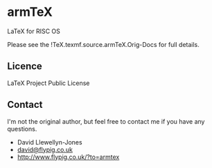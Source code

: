 # armTeX

LaTeX for RISC OS

Please see the !TeX.texmf.source.armTeX.Orig-Docs for full details.

## Licence

LaTeX Project Public License


## Contact

I'm not the original author, but feel free to contact me if you have any questions.

- David Llewellyn-Jones
- david@flypig.co.uk
- http://www.flypig.co.uk/?to=armtex

